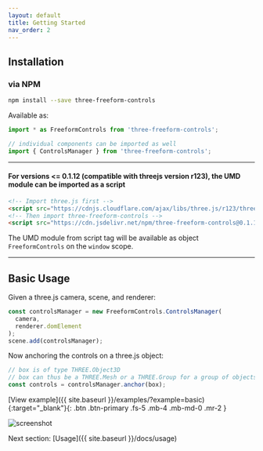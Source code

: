 ```yaml
---
layout: default
title: Getting Started
nav_order: 2
---
```

## Installation

### via NPM

```bash
npm install --save three-freeform-controls
```

Available as:

```js
import * as FreeformControls from 'three-freeform-controls';
```

```js
// individual components can be imported as well
import { ControlsManager } from 'three-freeform-controls';
```

---

#### For versions <= 0.1.12 (compatible with threejs version r123), the UMD module can be imported as a script


```html
<!-- Import three.js first -->
<script src="https://cdnjs.cloudflare.com/ajax/libs/three.js/r123/three.min.js"></script>
<!-- Then import three-freeform-controls -->
<script src="https://cdn.jsdelivr.net/npm/three-freeform-controls@0.1.12/dist/three-freeform-controls.umd.js"></script>
```
The UMD module from script tag will be available as object `FreeformControls` on the `window` scope.

---
## Basic Usage

Given a three.js camera, scene, and renderer:

```js
const controlsManager = new FreeformControls.ControlsManager(
  camera,
  renderer.domElement
);
scene.add(controlsManager);
```

Now anchoring the controls on a three.js object:

```js
// box is of type THREE.Object3D
// box can thus be a THREE.Mesh or a THREE.Group for a group of objects
const controls = controlsManager.anchor(box);
```

[View example]({{ site.baseurl }}/examples/?example=basic){:target="_blank"}{: .btn .btn-primary .fs-5 .mb-4 .mb-md-0 .mr-2 }

![screenshot](https://i.imgur.com/b1cxpHs.png)

Next section: [Usage]({{ site.baseurl }}/docs/usage)


